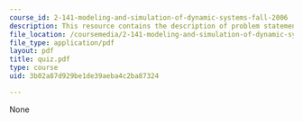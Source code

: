 ```yaml
---
course_id: 2-141-modeling-and-simulation-of-dynamic-systems-fall-2006
description: This resource contains the description of problem statements.
file_location: /coursemedia/2-141-modeling-and-simulation-of-dynamic-systems-fall-2006/3b02a87d929be1de39aeba4c2ba87324_quiz.pdf
file_type: application/pdf
layout: pdf
title: quiz.pdf
type: course
uid: 3b02a87d929be1de39aeba4c2ba87324

---
```

None